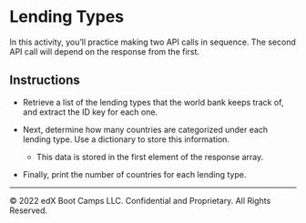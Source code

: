 # Lending Types

In this activity, you’ll practice making two API calls in sequence. The second API call will depend on the response from the first.

## Instructions

* Retrieve a list of the lending types that the world bank keeps track of, and extract the ID key for each one.

* Next, determine how many countries are categorized under each lending type. Use a dictionary to store this information.

    * This data is stored in the first element of the response array.

* Finally, print the number of countries for each lending type.

---

© 2022 edX Boot Camps LLC. Confidential and Proprietary. All Rights Reserved.
